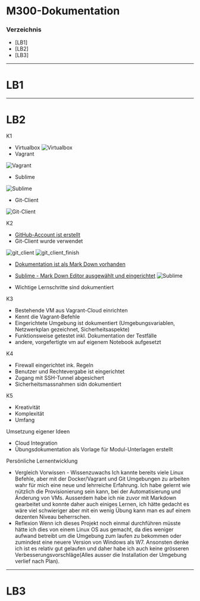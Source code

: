 # M300-Dokumentation
### Verzeichnis
* [LB1]
* [LB2]
* [LB3]
***
LB1
============
***
LB2
============
K1
* Virtualbox
![Virtualbox](Virtualbox.png)
* Vagrant

![Vagrant](Vagrant.png)
* Sublime

![Sublime](Sublime.png)
* Git-Client

![Git-Client](git_client.png)

K2
* [GitHub-Account ist erstellt](https://github.com/ViV0rtex/)
* Git-Client wurde verwendet 

![git_client](git_client.png)
![git_client_finish](git_client_finish.png)
* [Dokumentation ist als Mark Down vorhanden](https://github.com/ViV0rtex/M300-Services/blob/master/README.md)
* [Sublime - Mark Down Editor ausgewählt und eingerichtet](https://www.sublimetext.com/3)
![Sublime](Sublime.png)

* Wichtige Lernschritte sind dokumentiert

K3
* Bestehende VM aus Vagrant-Cloud einrichten
* Kennt die Vagrant-Befehle
* Eingerichtete Umgebung ist dokumentiert (Umgebungsvariablen, Netzwerkplan gezeichnet, Sicherheitsaspekte)
* Funktionsweise getestet inkl. Dokumentation der Testfälle
* andere, vorgefertigte vm auf eigenem Notebook aufgesetzt

K4
* Firewall eingerichtet ink. Regeln
* Benutzer und Rechtevergabe ist eingerichtet
* Zugang mit SSH-Tunnel abgesichert
* Sicherheitsmassnahmen sidn dokumentiert

K5 
* Kreativität
* Komplexität
* Umfang

Umsetzung eigener Ideen
* Cloud Integration
* Übungsdokumentation als Vorlage für Modul-Unterlagen erstellt

Persönliche Lernentwicklung
* Vergleich Vorwissen - Wissenzuwachs
Ich kannte bereits viele Linux Befehle, aber mit der Docker/Vagrant und Git Umgebungen zu arbeiten wahr für mich eine neue und lehrreiche Erfahrung. Ich habe gelernt wie nützlich die Provisionierung sein kann, bei der Automatisierung und Änderung von VMs. Ausserdem habe ich nie zuvor mit Markdown gearbeitet und konnte daher auch einiges Lernen, ich hätte gedacht es wäre viel schwieriger aber mit ein wenig Übung kann man es auf einem dezenten Niveau beherrschen.
* Reflexion
Wenn ich dieses Projekt noch einmal durchführen müsste hätte ich dies von einem Linux OS aus gemacht, da dies weniger aufwand betreibt um die Umgebung zum laufen zu bekommen oder zumindest eine neuere Version von Windows als W7. Ansonsten denke ich ist es relativ gut gelaufen und daher habe ich auch keine grösseren Verbesserungsvorschläge(Alles ausser die Installation der Umgebung verlief nach Plan). 

***
LB3
============
